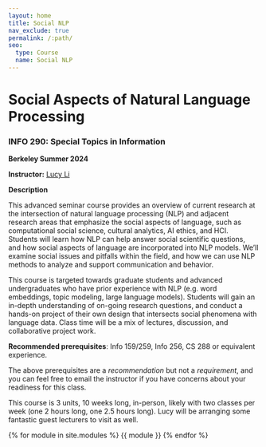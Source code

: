 ```yaml
---
layout: home
title: Social NLP
nav_exclude: true
permalink: /:path/
seo:
  type: Course
  name: Social NLP
---
```

# Social Aspects of Natural Language Processing

### INFO 290: Special Topics in Information

**Berkeley Summer 2024**

**Instructor:** [Lucy Li](https://lucy3.github.io/)

**Description**

This advanced seminar course provides an overview of current research at the intersection of natural language processing (NLP) and adjacent research areas that emphasize the social aspects of language, such as computational social science, cultural analytics, AI ethics, and HCI. Students will learn how NLP can help answer social scientific questions, and how social aspects of language are incorporated into NLP models. We’ll examine social issues and pitfalls within the field, and how we can use NLP methods to analyze and support communication and behavior. 

This course is targeted towards graduate students and advanced undergraduates who have prior experience with NLP (e.g. word embeddings, topic modeling, large language models). Students will gain an in-depth understanding of on-going research questions, and conduct a hands-on project of their own design that intersects social phenomena with language data. Class time will be a mix of lectures, discussion, and collaborative project work. 

**Recommended prerequisites**: Info 159/259, Info 256, CS 288 or equivalent experience.

The above prerequisites are a *recommendation* but not a *requirement*, and you can feel free to email the instructor if you have concerns about your readiness for this class. 

This course is 3 units, 10 weeks long, in-person, likely with two classes per week (one 2 hours long, one 2.5 hours long). Lucy will be arranging some fantastic guest lecturers to visit as well.  

{% for module in site.modules %}
{{ module }}
{% endfor %}
